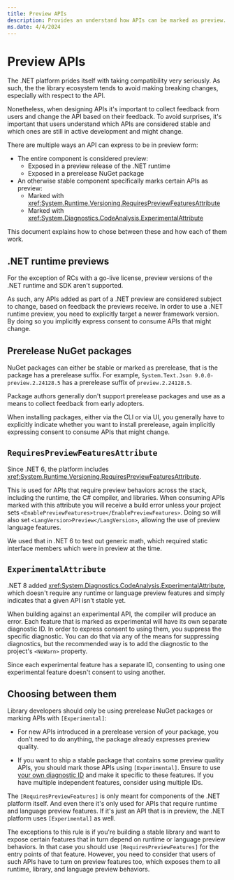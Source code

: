 ```yaml
---
title: Preview APIs
description: Provides an understand how APIs can be marked as preview.
ms.date: 4/4/2024
---
```


# Preview APIs

The .NET platform prides itself with taking compatibility very seriously. As
such, the the library ecosystem tends to avoid making breaking changes,
especially with respect to the API.

Nonetheless, when designing APIs it's important to collect feedback from users
and change the API based on their feedback. To avoid surprises, it's important
that users understand which APIs are considered stable and which ones are still
in active development and might change.

There are multiple ways an API can express to be in preview form:

* The entire component is considered preview:
    - Exposed in a preview release of the .NET runtime
    - Exposed in a prerelease NuGet package
* An otherwise stable component specifically marks certain APIs as preview:
    - Marked with <xref:System.Runtime.Versioning.RequiresPreviewFeaturesAttribute>
    - Marked with <xref:System.Diagnostics.CodeAnalysis.ExperimentalAttribute>

This document explains how to chose between these and how each of them work.

## .NET runtime previews

For the exception of RCs with a go-live license, preview versions of the .NET
runtime and SDK aren't supported.

As such, any APIs added as part of a .NET preview are considered subject to
change, based on feedback the previews receive. In order to use a .NET runtime
preview, you need to explicitly target a newer framework version. By doing so
you implicitly express consent to consume APIs that might change.

## Prerelease NuGet packages

NuGet packages can either be stable or marked as prerelease, that is the package
has a prerelease suffix. For example, `System.Text.Json 9.0.0-preview.2.24128.5`
has a prerelease suffix of `preview.2.24128.5`.

Package authors generally don't support prerelease packages and use as a means
to collect feedback from early adopters.

When installing packages, either via the CLI or via UI, you generally have to
explicitly indicate whether you want to install prerelease, again implicitly
expressing consent to consume APIs that might change.

## `RequiresPreviewFeaturesAttribute`

Since .NET 6, the platform includes <xref:System.Runtime.Versioning.RequiresPreviewFeaturesAttribute>.

This is used for APIs that require preview behaviors across the stack, including
the runtime, the C# compiler, and libraries. When consuming APIs marked with
this attribute you will receive a build error unless your project sets
`<EnablePreviewFeatures>true</EnablePreviewFeatures>`. Doing so will also set
`<LangVersion>Preview</LangVersion>`, allowing the use of preview language
features.

We used that in .NET 6 to test out generic math, which required static interface
members which were in preview at the time.

## `ExperimentalAttribute`

.NET 8 added <xref:System.Diagnostics.CodeAnalysis.ExperimentalAttribute>, which doesn't
require any runtime or language preview features and simply indicates that a given API isn't
stable yet.

When building against an experimental API, the compiler will produce an error.
Each feature that is marked as experimental will have its own separate
diagnostic ID. In order to express consent to using them, you suppress the
specific diagnostic. You can do that via any of the means for suppressing
diagnostics, but the recommended way is to add the diagnostic to the project's
`<NoWarn>` property.

Since each experimental feature has a separate ID, consenting to using one
experimental feature doesn't consent to using another.

## Choosing between them

Library developers should only be using prerelease NuGet packages or marking
APIs with `[Experimental]`:

* For new APIs introduced in a prerelease version of your package, you don't
  need to do anything, the package already expresses preview quality.

* If you want to ship a stable package that contains some preview quality APIs,
  you should mark those APIs using `[Experimental]`. Ensure to use [your own
  diagnostic ID][choosing-diagnostic-ids] and make it specific to these
  features. If you have multiple independent features, consider using multiple
  IDs.

The `[RequiresPreviewFeatures]` is only meant for components of the .NET
platform itself. And even there it's only used for APIs that require runtime and
language preview features. If it's just an API that is in preview, the .NET
platform uses `[Experimental]` as well.

The exceptions to this rule is if you're building a stable library and want to
expose certain features that in turn depend on runtime or language preview
behaviors. In that case you should use `[RequiresPreviewFeatures]` for the entry
points of that feature. However, you need to consider that users of such APIs
have to turn on preview features too, which exposes them to all runtime,
library, and language preview behaviors.

[choosing-diagnostic-ids]: diagnostic-ids.md